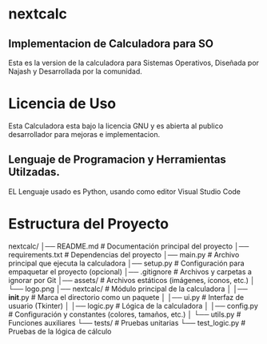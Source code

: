 # nextcalc
## Implementacion de Calculadora para SO

Esta es la version de la calculadora para Sistemas Operativos, Diseñada por Najash y Desarrollada por la comunidad.

# Licencia de Uso
 Esta Calculadora esta bajo la licencia GNU y es abierta al publico desarrollador para mejoras e implementacion.

## Lenguaje de Programacion y Herramientas Utilzadas.
EL Lenguaje usado es Python, usando como editor Visual Studio Code

# Estructura del Proyecto
nextcalc/
│── README.md              # Documentación principal del proyecto
│── requirements.txt       # Dependencias del proyecto
│── main.py                # Archivo principal que ejecuta la calculadora
│── setup.py               # Configuración para empaquetar el proyecto (opcional)
│── .gitignore             # Archivos y carpetas a ignorar por Git
│── assets/                # Archivos estáticos (imágenes, íconos, etc.)
│   └── logo.png
│── nextcalc/              # Módulo principal de la calculadora
│   │── __init__.py        # Marca el directorio como un paquete
│   │── ui.py              # Interfaz de usuario (Tkinter)
│   │── logic.py           # Lógica de la calculadora
│   │── config.py          # Configuración y constantes (colores, tamaños, etc.)
│   └── utils.py           # Funciones auxiliares
└── tests/                 # Pruebas unitarias
    └── test_logic.py      # Pruebas de la lógica de cálculo
